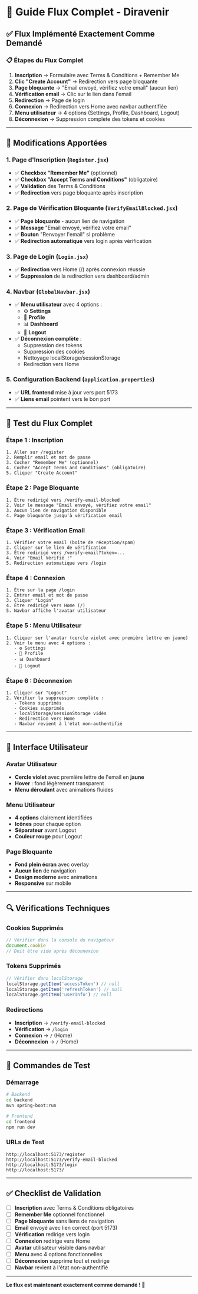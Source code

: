 # 🎯 Guide Flux Complet - Diravenir

## ✅ Flux Implémenté Exactement Comme Demandé

### 📋 Étapes du Flux Complet

1. **Inscription** → Formulaire avec Terms & Conditions + Remember Me
2. **Clic "Create Account"** → Redirection vers page bloquante
3. **Page bloquante** → "Email envoyé, vérifiez votre email" (aucun lien)
4. **Vérification email** → Clic sur le lien dans l'email
5. **Redirection** → Page de login
6. **Connexion** → Redirection vers Home avec navbar authentifiée
7. **Menu utilisateur** → 4 options (Settings, Profile, Dashboard, Logout)
8. **Déconnexion** → Suppression complète des tokens et cookies

---

## 🔧 Modifications Apportées

### 1. Page d'Inscription (`Register.jsx`)
- ✅ **Checkbox "Remember Me"** (optionnel)
- ✅ **Checkbox "Accept Terms and Conditions"** (obligatoire)
- ✅ **Validation** des Terms & Conditions
- ✅ **Redirection** vers page bloquante après inscription

### 2. Page de Vérification Bloquante (`VerifyEmailBlocked.jsx`)
- ✅ **Page bloquante** - aucun lien de navigation
- ✅ **Message** "Email envoyé, vérifiez votre email"
- ✅ **Bouton** "Renvoyer l'email" si problème
- ✅ **Redirection automatique** vers login après vérification

### 3. Page de Login (`Login.jsx`)
- ✅ **Redirection** vers Home (/) après connexion réussie
- ✅ **Suppression** de la redirection vers dashboard/admin

### 4. Navbar (`GlobalNavbar.jsx`)
- ✅ **Menu utilisateur** avec 4 options :
  - ⚙️ **Settings**
  - 👤 **Profile** 
  - 📊 **Dashboard**
  - 🚪 **Logout**
- ✅ **Déconnexion complète** :
  - Suppression des tokens
  - Suppression des cookies
  - Nettoyage localStorage/sessionStorage
  - Redirection vers Home

### 5. Configuration Backend (`application.properties`)
- ✅ **URL frontend** mise à jour vers port 5173
- ✅ **Liens email** pointent vers le bon port

---

## 🧪 Test du Flux Complet

### Étape 1 : Inscription
```
1. Aller sur /register
2. Remplir email et mot de passe
3. Cocher "Remember Me" (optionnel)
4. Cocher "Accept Terms and Conditions" (obligatoire)
5. Cliquer "Create Account"
```

### Étape 2 : Page Bloquante
```
1. Être redirigé vers /verify-email-blocked
2. Voir le message "Email envoyé, vérifiez votre email"
3. Aucun lien de navigation disponible
4. Page bloquante jusqu'à vérification email
```

### Étape 3 : Vérification Email
```
1. Vérifier votre email (boîte de réception/spam)
2. Cliquer sur le lien de vérification
3. Être redirigé vers /verify-email?token=...
4. Voir "Email Vérifié !"
5. Redirection automatique vers /login
```

### Étape 4 : Connexion
```
1. Être sur la page /login
2. Entrer email et mot de passe
3. Cliquer "Login"
4. Être redirigé vers Home (/)
5. Navbar affiche l'avatar utilisateur
```

### Étape 5 : Menu Utilisateur
```
1. Cliquer sur l'avatar (cercle violet avec première lettre en jaune)
2. Voir le menu avec 4 options :
   - ⚙️ Settings
   - 👤 Profile
   - 📊 Dashboard
   - 🚪 Logout
```

### Étape 6 : Déconnexion
```
1. Cliquer sur "Logout"
2. Vérifier la suppression complète :
   - Tokens supprimés
   - Cookies supprimés
   - localStorage/sessionStorage vidés
   - Redirection vers Home
   - Navbar revient à l'état non-authentifié
```

---

## 🎨 Interface Utilisateur

### Avatar Utilisateur
- **Cercle violet** avec première lettre de l'email en **jaune**
- **Hover** : fond légèrement transparent
- **Menu déroulant** avec animations fluides

### Menu Utilisateur
- **4 options** clairement identifiées
- **Icônes** pour chaque option
- **Séparateur** avant Logout
- **Couleur rouge** pour Logout

### Page Bloquante
- **Fond plein écran** avec overlay
- **Aucun lien** de navigation
- **Design moderne** avec animations
- **Responsive** sur mobile

---

## 🔍 Vérifications Techniques

### Cookies Supprimés
```javascript
// Vérifier dans la console du navigateur
document.cookie
// Doit être vide après déconnexion
```

### Tokens Supprimés
```javascript
// Vérifier dans localStorage
localStorage.getItem('accessToken') // null
localStorage.getItem('refreshToken') // null
localStorage.getItem('userInfo') // null
```

### Redirections
- **Inscription** → `/verify-email-blocked`
- **Vérification** → `/login`
- **Connexion** → `/` (Home)
- **Déconnexion** → `/` (Home)

---

## 🚀 Commandes de Test

### Démarrage
```bash
# Backend
cd backend
mvn spring-boot:run

# Frontend
cd frontend
npm run dev
```

### URLs de Test
```
http://localhost:5173/register
http://localhost:5173/verify-email-blocked
http://localhost:5173/login
http://localhost:5173/
```

---

## ✅ Checklist de Validation

- [ ] **Inscription** avec Terms & Conditions obligatoires
- [ ] **Remember Me** optionnel fonctionnel
- [ ] **Page bloquante** sans liens de navigation
- [ ] **Email** envoyé avec lien correct (port 5173)
- [ ] **Vérification** redirige vers login
- [ ] **Connexion** redirige vers Home
- [ ] **Avatar** utilisateur visible dans navbar
- [ ] **Menu** avec 4 options fonctionnelles
- [ ] **Déconnexion** supprime tout et redirige
- [ ] **Navbar** revient à l'état non-authentifié

---

**Le flux est maintenant exactement comme demandé ! 🎉**
